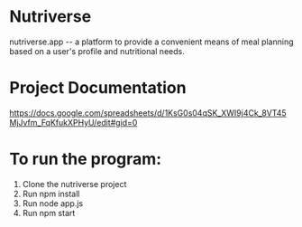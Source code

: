 # Nutriverse 
nutriverse.app  -- a platform to provide a convenient means of meal planning based on a user's profile and nutritional needs.
# Project Documentation
https://docs.google.com/spreadsheets/d/1KsG0s04qSK_XWI9j4Ck_8VT45MjJvfm_FqKfukXPHyU/edit#gid=0

# To run the program:
1. Clone the nutriverse project
2. Run npm install 
3. Run node app.js
4. Run npm start
